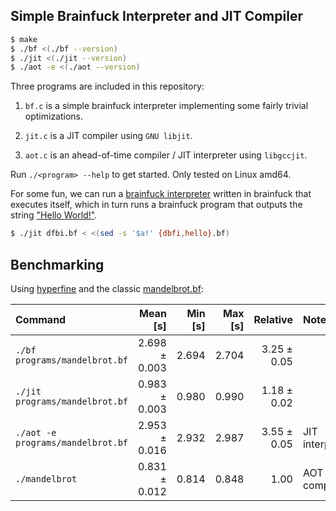 Simple Brainfuck Interpreter and JIT Compiler
---

```sh
$ make
$ ./bf <(./bf --version)
$ ./jit <(./jit --version)
$ ./aot -e <(./aot --version)
```

Three programs are included in this repository:

1. `bf.c` is a simple brainfuck interpreter implementing some fairly
   trivial optimizations.

2. `jit.c` is a JIT compiler using `GNU libjit`.

3. `aot.c` is an ahead-of-time compiler / JIT interpreter using `libgccjit`.

Run `./<program> --help` to get started. Only tested on Linux amd64.

For some fun, we can run a [brainfuck
interpreter](https://esolangs.org/wiki/Dbfi) written in brainfuck that
executes itself, which in turn runs a brainfuck program that outputs
the string ["Hello World!"](https://sv.wikipedia.org/wiki/Brainfuck#Hello_World!).

```sh
$ ./jit dfbi.bf < <(sed -s '$a!' {dbfi,hello}.bf)
```

## Benchmarking

Using [hyperfine](https://github.com/sharkdp/hyperfine) and the
classic
[mandelbrot.bf](http://esoteric.sange.fi/brainfuck/utils/mandelbrot/):

| Command | Mean [s] | Min [s] | Max [s] | Relative | Note |
|:---|---:|---:|---:|---:|:---|
| `./bf programs/mandelbrot.bf` | 2.698 ± 0.003 | 2.694 | 2.704 | 3.25 ± 0.05 | |
| `./jit programs/mandelbrot.bf` | 0.983 ± 0.003 | 0.980 | 0.990 | 1.18 ± 0.02 | |
| `./aot -e programs/mandelbrot.bf` | 2.953 ± 0.016 | 2.932 | 2.987 | 3.55 ± 0.05 | JIT interpreted |
| `./mandelbrot` | 0.831 ± 0.012 | 0.814 | 0.848 | 1.00 | AOT compiled |
